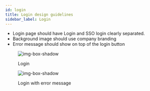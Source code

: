 ```yaml
---
id: login
title: Login design guidelines
sidebar_label: Login
---
```


- Login page should have Login and SSO login clearly separated.
- Background image should use company branding
- Error message should show on top of the login button


<figure>

![img-box-shadow](/img/design/design-login.png)
<figcaption>Login</figcaption>
</figure>

<figure>

![img-box-shadow](/img/design/design-login-error-message.png)
<figcaption>Login with error message</figcaption>
</figure>


